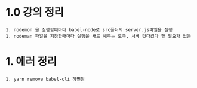# 1.0 강의 정리 
    1. nodemon 을 실행할때마다 babel-node로 src폴더의 server.js파일을 실행
    1. nodeman 파일을 저장할때마다 실행을 새로 해주는 도구, 서버 껏다켰다 할 필요가 없음 

# 1. 에러 정리
    1. yarn remove babel-cli 하면됨